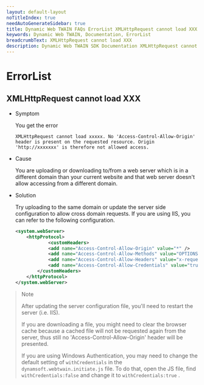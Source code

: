 ```yaml
---
layout: default-layout
noTitleIndex: true
needAutoGenerateSidebar: true
title: Dynamic Web TWAIN FAQs ErrorList XMLHttpRequest cannot load XXX
keywords: Dynamic Web TWAIN, Documentation, ErrorList
breadcrumbText: XMLHttpRequest cannot load XXX
description: Dynamic Web TWAIN SDK Documentation XMLHttpRequest cannot load XXX
---
```


# ErrorList

## XMLHttpRequest cannot load XXX

- Symptom

  You get the error

  ```shell
  XMLHttpRequest cannot load xxxxx. No 'Access-Control-Allow-Origin' header is present on the requested resource. Origin 'http://xxxxxxx' is therefore not allowed access.
  ```

- Cause

  You are uploading or downloading to/from a web server which is in a different domain than your current website and that web server doesn't allow accessing from a different domain.

- Solution

  Try uploading to the same domain or update the server side configuration to allow cross domain requests. If you are using IIS, you can refer to the following configuration.

  ```xml
  <system.webServer>
      <httpProtocol>
              <customHeaders>
              <add name="Access-Control-Allow-Origin" value="*" />
              <add name="Access-Control-Allow-Methods" value="OPTIONS, POST, GET, PUT" />
              <add name="Access-Control-Allow-Headers" value="x-requested-with" />
              <add name="Access-Control-Allow-Credentials" value="true" />
          </customHeaders>
      </httpProtocol>
  </system.webServer>
  ```

> Note
>
> After updating the server configuration file, you'll need to restart the server (i.e. IIS).
>
> If you are downloading a file, you might need to clear the browser cache because a cached file will not be requested again from the server, thus still no 'Access-Control-Allow-Origin' header will be presented.
>
> If you are using Windows Authentication, you may need to change the default setting of `withCredentials` in the `dynamsoft.webtwain.initiate.js` file. To do that, open the JS file, find `withCredentials:false` and change it to `withCredentials:true` .
